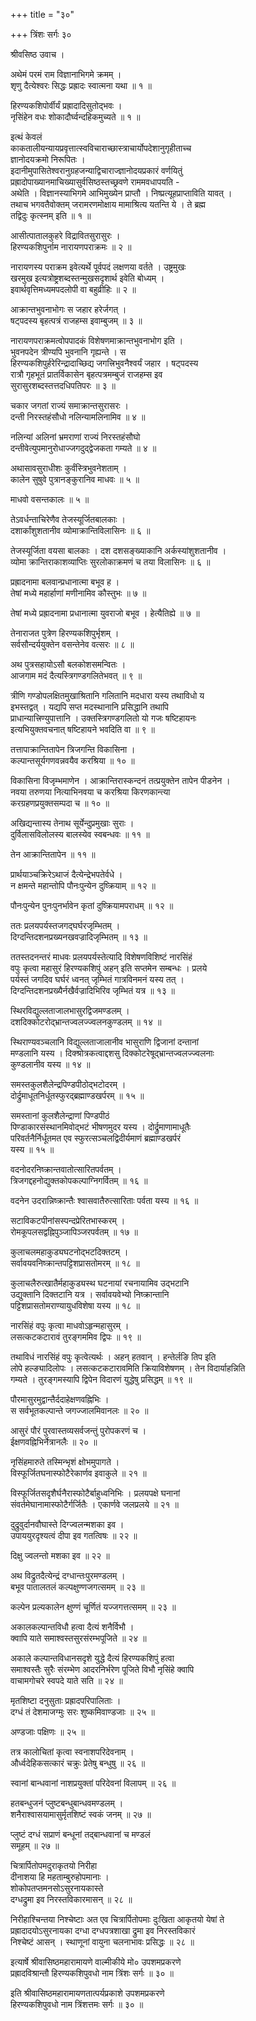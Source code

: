 +++
title = "३०"

+++
त्रिंशः सर्गः ३०  
  
श्रीवसिष्ठ उवाच ।  
  
अथेमं परमं राम विज्ञानाभिगमे क्रमम् ।  
शृणु दैत्येश्वरः सिद्धः प्रह्रादः स्वात्मना यथा ॥ १ ॥  
  
हिरण्यकशिपोर्वीर्यं प्रह्रादादिसुतोद्भवः ।  
नृसिंहेन वधः शोकादौर्घ्वन्दहिकमुच्यते ॥ १ ॥  
  
इत्थं केवलं   
काकतालीयन्यायप्रवृत्तात्स्वविचाराच्छास्त्राचार्योपदेशानुगृहीताच्च   
ज्ञानोदयक्रमो निरूपितः ।   
इदानीमुपासितेश्वरानुग्रहजन्याद्विचाराज्ज्ञानोदयप्रकारं वर्णयितुं   
प्रह्रादोपाख्यानमाचिख्यासुर्वसिष्ठस्तच्छ्रवणे राममवधापयति -   
अथेति । विज्ञानस्याभिगमे आभिमुख्येन प्राप्तौ । निष्प्रत्यूहप्राप्ताविति यावत् ।   
तथाच भगवतैवोक्तम् जरामरणमोक्षाय मामाश्रित्य यतन्ति ये । ते ब्रह्म   
तद्विदुः कृत्स्नम् इति ॥ १ ॥  
  
आसीत्पातालकुहरे विद्रावितसुरासुरः ।  
हिरण्यकशिपुर्नाम नारायणपराक्रमः ॥ २ ॥  
  
नारायणस्य पराक्रम इवेत्यर्थे पूर्वपदं लक्षणया वर्तते । उष्ट्रमुखः   
खरमुख इत्यत्रोष्ट्रशब्दस्तन्मुखसदृशार्थ इवेति बोध्यम् ।   
इवार्थवृत्तिमध्यमपदलोपी वा बहुव्रीहिः ॥ २ ॥  
  
आक्रान्तभुवनाभोगः स जहार हरेर्जगत् ।  
षट्पदस्य बृहत्पत्रं राजहम्स इवाम्बुजम् ॥ ३ ॥  
  
नारायणपराक्रमत्वोपपादकं विशेषणमाक्रान्तभुवनाभोग इति ।   
भुवनपदेन त्रीण्यपि भुवनानि गृह्यन्ते । स   
हिरण्यकशिपुर्हरेरिन्द्रादाच्छिद्य जगत्त्रिभुवनैश्वर्यं जहार । षट्पदस्य   
रात्रौ गृहभूतं प्रातर्विकासेन बृहत्पत्रमम्बुजं राजहम्स इव   
सुरासुरशब्दस्तत्तदधिपतिपरः ॥ ३ ॥  
  
चकार जगतां राज्यं समाक्रान्तसुरासरः ।  
दन्ती निरस्तहंसौधो नलिन्यामलिनामिव ॥ ४ ॥  
  
नलिन्यां अलिनां भ्रमराणां राज्यं निरस्तहंसौघो   
दन्तीवेत्युपमानुरोधाज्जगदुद्द्वेजकता गम्यते ॥ ४ ॥  
  
अथासावसुराधीशः कुर्वंस्त्रिभुवनेशताम् ।  
कालेन सुषुवे पुत्रानङ्कुरानिव माधवः ॥ ५ ॥  
  
माधवो वसन्तकालः ॥ ५ ॥  
  
तेऽवर्धन्ताचिरेणैव तेजस्यूर्जितबालकाः ।  
दशार्कांशुशतानीव व्योमाक्रान्तिविलासिनः ॥ ६ ॥  
  
तेजस्यूर्जिता वयसा बालकाः । दश दशसङ्ख्याकानि अर्कस्यांशुशतानीव ।   
व्योमा क्रान्तिराकाशव्याप्तिः सुरलोकाक्रमणं च तया विलासिनः ॥ ६ ॥  
  
प्रह्रादनामा बलवान्प्रधानात्मा बभूव ह ।  
तेषां मध्ये महार्हाणां मणीनामिव कौस्तुभः ॥ ७ ॥  
  
तेषां मध्ये प्रह्रादनामा प्रधानात्मा युवराजो बभूव । हेत्यैतिह्ये ॥ ७ ॥  
  
तेनाराजत पुत्रेण हिरण्यकशिपुर्भृशम् ।  
सर्वसौन्दर्ययुक्तेन वसन्तेनेव वत्सरः ॥ ८ ॥  
  
अथ पुत्रसहायोऽसौ बलकोशसमन्वितः ।  
आजगाम मदं दैत्यस्त्रिगण्डगलितेभवत् ॥ ९ ॥  
  
त्रीणि गण्डोपलक्षितमुखाश्रितानि गलितानि मदधारा यस्य तथाविधो य   
इभस्तद्वत् । यद्यपि सप्त मदस्थानानि प्रसिद्धानि तथापि   
प्राधान्यात्त्रिण्युपात्तानि । उक्तस्त्रिगण्डगलितो यो गजः षष्टिहायनः   
इत्यभियुक्तवचनात् षष्टिहायने भवदिति वा ॥ ९ ॥  
  
तत्तापाक्रान्तितापेन त्रिजगन्ति विकासिना ।  
कल्पान्तसूर्यगणवन्नवयैव करश्रिया ॥ १० ॥  
  
विकासिना विजृम्भमाणेन । आक्रान्तिरास्कन्दनं तत्प्रयुक्तेन तापेन पीडनेन ।   
नवया तरुणया नित्याभिनवया च करश्रिया किरणकान्त्या   
करग्रहणप्रयुक्तसम्पदा च ॥ १० ॥  
  
अखिद्यन्तास्य तेनाथ सूर्येन्दुप्रमुखाः सुराः ।  
दुर्विलासविलोलस्य बालस्येव स्वबन्धवः ॥ ११ ॥  
  
तेन आक्रान्तितापेन ॥ ११ ॥  
  
प्रार्थयाञ्चक्रिरेऽथाजं दैत्येन्द्रेभपतेर्वधे ।  
न क्षमन्ते महान्तोपि पौनःपुन्येन दुष्क्रियाम् ॥ १२ ॥  
  
पौनःपुन्येन पुनःपुनर्भावेन कृतां दुष्क्रियामपराधम् ॥ १२ ॥  
  
ततः प्रलयपर्यस्तजगद्घर्घरजृम्भितम् ।  
दिग्दन्तिदशनप्रख्यनखवज्रादिजृम्भितम् ॥ १३ ॥  
  
ततस्तदनन्तरं माधवः प्रलयपर्यस्तेत्यादि विशेषणविशिष्टं नारसिंहं   
वपुः कृत्वा महासुरं हिरण्यकशिपुं अहन् इति सप्तमेन सम्बन्धः । प्रलये   
पर्यस्तं जगदिव घर्घरं ध्वनत् जृम्भितं गात्रविनमनं यस्य तत् ।   
दिग्दन्तिदशनप्रख्यैर्नखैर्वज्रादिभिरिव जृम्भितं यत्र ॥ १३ ॥  
  
स्थिरविद्युल्लताजालभासुरद्विजमण्डलम् ।  
दशदिक्कोटरोद्भ्रान्तज्वलज्ज्वलनकुण्डलम् ॥ १४ ॥  
  
स्थिराण्यवञ्चलानि विद्युल्लताजालानीव भासुराणि द्विजानां दन्तानां   
मण्डलानि यस्य । दिक्श्रोत्रकत्वाद्दशसु दिक्कोटरेषूद्भ्रान्तज्वलज्ज्वलनाः   
कुण्डलानीव यस्य ॥ १४ ॥  
  
समस्तकुलशैलेन्द्रपिण्डपीठोद्भटोदरम् ।  
दोर्द्रुमाधूतनिर्धूतस्फुरद्ब्रह्माण्डखर्परम् ॥ १५ ॥  
  
समस्तानां कुलशैलेन्द्राणां पिण्डपीठं   
पिण्डाकारसंस्थानमिवोद्भटं भीषणमुदर यस्य । दोर्द्रुमाणामाधूतैः   
परिवर्तनैर्निर्धूतमत एव स्फुरत्सञ्चलद्विदीर्यमाणं ब्रह्माण्डखर्परं   
यस्य ॥ १५ ॥  
  
वदनोदरनिष्क्रान्तवातोत्सारितपर्वतम् ।  
त्रिजगद्दहनोद्युक्तकोपकल्पाग्निगर्वितम् ॥ १६ ॥  
  
वदनेन उदरान्निष्क्रान्तैः श्वासवातैरुत्सारिताः पर्वता यस्य ॥ १६ ॥  
  
सटाविकटपीनांसस्पन्दप्रेरितभास्करम् ।  
रोमकूपलसद्वह्निपुञ्जापिञ्जरपर्वतम् ॥ १७ ॥  
  
कुलाचलमहाकुड्यघटनोद्भटदिक्तटम् ।  
सर्वावयवनिष्क्रान्तपट्टिशप्रासतोमरम् ॥ १८ ॥  
  
कुलाचलैरुत्खातैर्महाकुड्यस्थ घटनायां रचनायामिव उद्भटानि   
उद्युक्तानि दिक्तटानि यत्र । सर्वावयवेभ्यो निष्क्रान्तानि   
पट्टिशप्रासतोमराण्यायुधविशेषा यस्य ॥ १८ ॥  
  
नारसिंहं वपुः कृत्वा माधवोऽहृन्महासुरम् ।  
लसत्कटकटारावं तुरङ्गममिव द्विपः ॥ १९ ॥  
  
तथाविधं नारसिंहं वपुः कृत्वेत्यर्थः । अहन् हतवान् । हन्तेर्लङि तिप इति   
लोपे हल्ङ्यादिलोपः । लसत्कटकटारावमिति क्रियाविशेषणम् । तेन विदार्याहन्निति   
गम्यते । तुरङ्गमस्यापि द्विपेन विदारणं युद्धेषु प्रसिद्धम् ॥ १९ ॥  
  
पौरमासुरमुद्वान्तैर्ददाहेक्षणवह्निभिः ।  
स सर्वभूतकल्पान्ते जगज्जालमिवानलः ॥ २० ॥  
  
आसुरं पौरं पुरवास्तव्यसर्वजन्तुं पुरोपकरणं च ।   
ईक्षणवह्निभिर्नेत्रानलैः ॥ २० ॥  
  
नृसिंहमारुते तस्मिन्भृशं क्षोभमुपागते ।  
विस्फूर्जितघनास्फोटैरेकार्णव इवाकुले ॥ २१ ॥  
  
विस्फूर्जितसदृशैर्घनैरास्फोटैर्बाहुध्वनिभिः । प्रलयपक्षे घनानां   
संवर्तमेघानामास्फोटैर्गर्जितैः । एकार्णवे जलप्रलये ॥ २१ ॥  
  
दुद्रुवुर्दानवौघास्ते दिग्ज्वलन्मशका इव ।  
उपाययुरदृश्यत्वं दीपा इव गतत्विषः ॥ २२ ॥  
  
दिक्षु ज्वलन्तो मशका इव ॥ २२ ॥  
  
अथ विद्रुतदैत्येन्द्रं दग्धान्तःपुरमण्डलम् ।  
बभूव पातालतलं कल्पक्षुण्णजगत्समम् ॥ २३ ॥  
  
कल्पेन प्रल्यकालेन क्षुण्णं चूर्णितं यज्जगत्तत्समम् ॥ २३ ॥  
  
अकालकल्पान्तविधौ हत्वा दैत्यं शनैर्विभौ ।  
क्वापि याते समाश्वस्तसुरसंरम्भपूजिते ॥ २४ ॥  
  
अकाले कल्पान्तविधानसदृशे युद्धे दैत्यं हिरण्यकशिपुं हत्वा   
समाश्वस्तैः सुरैः संरम्भेण आदरनिर्भरेण पूजिते विभौ नृसिंहे क्वापि   
वाचामगोचरे स्वपदे याते सति ॥ २४ ॥  
  
मृतशिष्टा दनुसुताः प्रह्रादपरिपालिताः ।  
दग्धं तं देशमाजग्मुः सरः शुष्कमिवाण्डजाः ॥ २५ ॥  
  
अण्डजाः पक्षिणः ॥ २५ ॥  
  
तत्र कालोचितां कृत्वा स्वनाशपरिदेवनाम् ।  
और्ध्वदेहिकसत्कारं चक्रुः प्रेतेषु बन्धुषु ॥ २६ ॥  
  
स्वानां बान्धवानां नाशप्रयुक्तां परिदेवनां विलापम् ॥ २६ ॥  
  
हतबन्धुजनं प्लुष्टबन्धुबान्धवमण्डलम् ।  
शनैराश्वासयामासुर्मृतशिष्टं स्वकं जनम् ॥ २७ ॥  
  
प्लुष्टं दग्धं सप्राणं बन्धूनां तद्बान्धवानां च मण्डलं   
समूहम् ॥ २७ ॥  
  
चित्रार्पितोपमदुराकृतयो निरीहा  
दीनाशया हि महताम्बुरुहोपमानाः ।  
शोकोपतप्तमनसोऽसुरनायकास्ते  
दग्धद्रुमा इव निरस्तविकारमासन् ॥ २८ ॥  
  
निरीहाश्चिन्तया निश्चेष्टाः अत एव चित्रार्पितोपमाः दुःखिता आकृतयो येषां ते   
प्रह्रादादयोऽसुरनायका दग्धा दग्धपत्रशाखा द्रुमा इव निरस्तविकारं   
निश्चेष्टं आसन् । स्थाणूनां वायुना चलनाभावः प्रसिद्धः ॥ २८ ॥  
  
इत्यार्षे श्रीवासिष्ठमहारामायणे वाल्मीकीये मो० उपशमप्रकरणे   
प्रह्रादविश्रान्तौ हिरण्यकशिपुवधो नाम त्रिंशः सर्गः ॥ ३० ॥  
  
इति श्रीवासिष्ठमहारामायणतात्पर्यप्रकाशे उपशमप्रकरणे   
हिरण्यकशिपुवधो नाम त्रिंशत्तमः सर्गः ॥ ३० ॥  
  
  